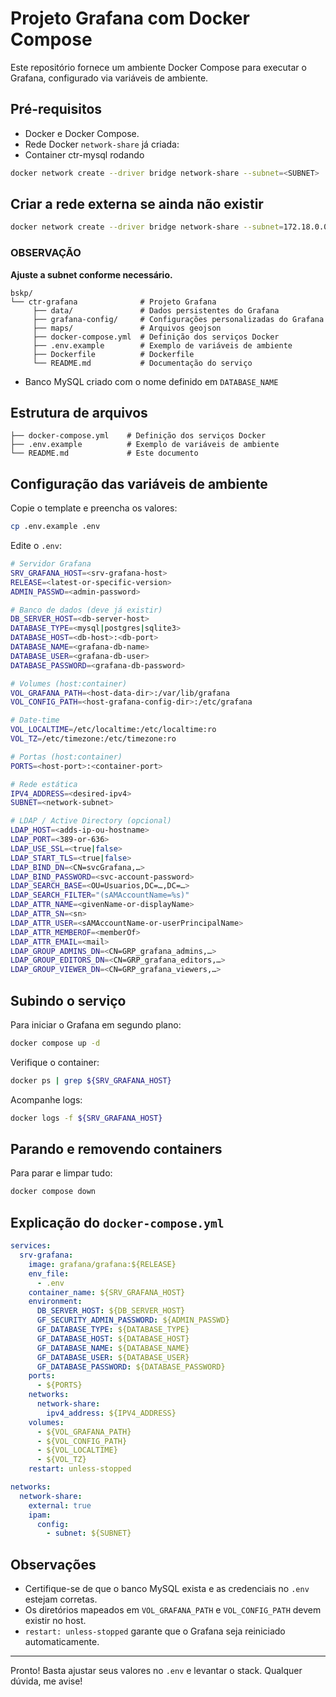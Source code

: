 # Projeto Grafana com Docker Compose

Este repositório fornece um ambiente Docker Compose para executar o Grafana, configurado via variáveis de ambiente.  

## Pré-requisitos

- Docker e Docker Compose.
- Rede Docker `network-share` já criada:
- Container ctr-mysql rodando

```bash
docker network create --driver bridge network-share --subnet=<SUBNET>
```

## Criar a rede externa se ainda não existir

```bash
docker network create --driver bridge network-share --subnet=172.18.0.0/16
```

### OBSERVAÇÃO

**Ajuste a subnet conforme necessário.**

```plaintext
bskp/
└── ctr-grafana              # Projeto Grafana
     ├── data/               # Dados persistentes do Grafana
     ├── grafana-config/     # Configurações personalizadas do Grafana
     ├── maps/               # Arquivos geojson
     ├── docker-compose.yml  # Definição dos serviços Docker
     ├── .env.example        # Exemplo de variáveis de ambiente
     ├── Dockerfile          # Dockerfile
     └── README.md           # Documentação do serviço
```





- Banco MySQL criado com o nome definido em `DATABASE_NAME`

## Estrutura de arquivos

```plaintext
├── docker-compose.yml    # Definição dos serviços Docker
├── .env.example          # Exemplo de variáveis de ambiente
└── README.md             # Este documento
```

## Configuração das variáveis de ambiente

Copie o template e preencha os valores:

```bash
cp .env.example .env
```

Edite o `.env`:

```bash
# Servidor Grafana
SRV_GRAFANA_HOST=<srv-grafana-host>
RELEASE=<latest-or-specific-version>
ADMIN_PASSWD=<admin-password>

# Banco de dados (deve já existir)
DB_SERVER_HOST=<db-server-host>
DATABASE_TYPE=<mysql|postgres|sqlite3>
DATABASE_HOST=<db-host>:<db-port>
DATABASE_NAME=<grafana-db-name>
DATABASE_USER=<grafana-db-user>
DATABASE_PASSWORD=<grafana-db-password>

# Volumes (host:container)
VOL_GRAFANA_PATH=<host-data-dir>:/var/lib/grafana
VOL_CONFIG_PATH=<host-grafana-config-dir>:/etc/grafana

# Date-time
VOL_LOCALTIME=/etc/localtime:/etc/localtime:ro
VOL_TZ=/etc/timezone:/etc/timezone:ro

# Portas (host:container)
PORTS=<host-port>:<container-port>

# Rede estática
IPV4_ADDRESS=<desired-ipv4>
SUBNET=<network-subnet>

# LDAP / Active Directory (opcional)
LDAP_HOST=<adds-ip-ou-hostname>
LDAP_PORT=<389-or-636>
LDAP_USE_SSL=<true|false>
LDAP_START_TLS=<true|false>
LDAP_BIND_DN=<CN=svcGrafana,…>
LDAP_BIND_PASSWORD=<svc-account-password>
LDAP_SEARCH_BASE=<OU=Usuarios,DC=…,DC=…>
LDAP_SEARCH_FILTER="(sAMAccountName=%s)"
LDAP_ATTR_NAME=<givenName-or-displayName>
LDAP_ATTR_SN=<sn>
LDAP_ATTR_USER=<sAMAccountName-or-userPrincipalName>
LDAP_ATTR_MEMBEROF=<memberOf>
LDAP_ATTR_EMAIL=<mail>
LDAP_GROUP_ADMINS_DN=<CN=GRP_grafana_admins,…>
LDAP_GROUP_EDITORS_DN=<CN=GRP_grafana_editors,…>
LDAP_GROUP_VIEWER_DN=<CN=GRP_grafana_viewers,…>
```

## Subindo o serviço

Para iniciar o Grafana em segundo plano:

```bash
docker compose up -d
```

Verifique o container:

```bash
docker ps | grep ${SRV_GRAFANA_HOST}
```

Acompanhe logs:

```bash
docker logs -f ${SRV_GRAFANA_HOST}
```

## Parando e removendo containers

Para parar e limpar tudo:

```bash
docker compose down
```

## Explicação do `docker-compose.yml`

```yaml
services:
  srv-grafana:
    image: grafana/grafana:${RELEASE}
    env_file:
      - .env
    container_name: ${SRV_GRAFANA_HOST}
    environment:
      DB_SERVER_HOST: ${DB_SERVER_HOST}
      GF_SECURITY_ADMIN_PASSWORD: ${ADMIN_PASSWD}
      GF_DATABASE_TYPE: ${DATABASE_TYPE}
      GF_DATABASE_HOST: ${DATABASE_HOST}
      GF_DATABASE_NAME: ${DATABASE_NAME}
      GF_DATABASE_USER: ${DATABASE_USER}
      GF_DATABASE_PASSWORD: ${DATABASE_PASSWORD}
    ports:
      - ${PORTS}
    networks:
      network-share:
        ipv4_address: ${IPV4_ADDRESS}
    volumes:
      - ${VOL_GRAFANA_PATH}
      - ${VOL_CONFIG_PATH}
      - ${VOL_LOCALTIME}
      - ${VOL_TZ}
    restart: unless-stopped

networks:
  network-share:
    external: true
    ipam:
      config:
        - subnet: ${SUBNET}
```

## Observações

- Certifique-se de que o banco MySQL exista e as credenciais no `.env` estejam corretas.  
- Os diretórios mapeados em `VOL_GRAFANA_PATH` e `VOL_CONFIG_PATH` devem existir no host.  
- `restart: unless-stopped` garante que o Grafana seja reiniciado automaticamente.  

---  

Pronto! Basta ajustar seus valores no `.env` e levantar o stack. Qualquer dúvida, me avise!  

